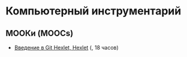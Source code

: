 # Компьютерный инструментарий

## МООКи (MOOCs)

* [Введение в Git Hexlet, Hexlet](https://ru.hexlet.io/courses/intro_to_git) (, 18 часов)

